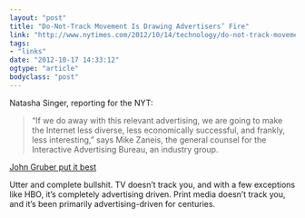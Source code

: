 ```yaml
---
layout: "post"
title: "Do-Not-Track Movement Is Drawing Advertisers’ Fire"
link: "http://www.nytimes.com/2012/10/14/technology/do-not-track-movement-is-drawing-advertisers-fire.html?_r=1"
tags: 
- "links"
date: "2012-10-17 14:33:12"
ogtype: "article"
bodyclass: "post"
---
```


Natasha Singer, reporting for the NYT:

> “If we do away with this relevant advertising, we are going to make the Internet less diverse, less economically successful, and frankly, less interesting,” says Mike Zaneis, the general counsel for the Interactive Advertising Bureau, an industry group.

[John Gruber put it best](http://daringfireball.net/linked/2012/10/16/do-not-track)

Utter and complete bullshit. TV doesn’t track you, and with a few exceptions like HBO, it’s completely advertising driven. Print media doesn’t track you, and it’s been primarily advertising-driven for centuries.